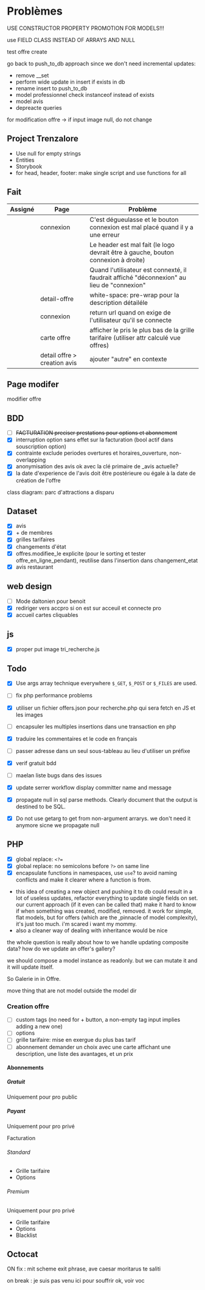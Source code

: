 # Problèmes

USE CONSTRUCTOR PROPERTY PROMOTION FOR MODELS!!!

use FIELD CLASS INSTEAD OF ARRAYS AND NULL

test offre create

go back to push_to_db approach since we don't need incremental updates:

- remove __set
- perform wide update in insert if exists in db
- rename insert to push_to_db
- model professionnel check instanceof instead of exists
- model avis
- depreacte queries

for modification offre -> if input image null, do not change

## Project Trenzalore

- Use null for empty strings
- Entities
- Storybook
- for head, header, footer: make single script and use functions for all

## Fait

Assigné|Page|Problème
-|-|-
||connexion|C'est dégueulasse et le bouton connexion est mal placé quand il y a une erreur
|||Le header est mal fait (le logo devrait être à gauche, bouton connexion à droite)
|||Quand l'utilisateur est connexté, il faudrait affiché "déconnexion" au lieu de "connexion"
||detail-offre|white-space: pre-wrap pour la description détailéle
||connexion|return url quand on exige de l'utilisateur qu'il se connecte
||carte offre|afficher le pris le plus bas de la grille tarifaire (utiliser attr calculé vue offres)
||detail offre > creation avis|ajouter "autre" en contexte

## Page modifer

modifier offre

## BDD

- [ ] ~~FACTURATION preciser prestations pour options et abonnement~~
- [x] interruption option sans effet sur la facturation (bool actif dans souscription option)
- [x] contrainte exclude periodes overtures et horaires_ouverture, non-overlapping
- [x] anonymisation des avis ok avec la clé primaire de _avis actuelle?
- [x] la date d'experience de l'avis doit être postérieure ou égale à la date de création de l'offre

class diagram: parc d'attractions a disparu

## Dataset

- [x] avis
- [x] \+ de membres
- [x] grilles tarifaires
- [x] changements d'état
- [x] offres.modifiee_le explicite (pour le sorting et tester offre_en_ligne_pendant), reutilise dans l'insertion dans changement_etat
- [x] avis restaurant

## web design

- [ ] Mode daltonien pour benoit
- [x] rediriger vers accpro si on est sur acceuil et connecte pro
- [x] accueil cartes cliquables

## js

- [x] proper put image tri_recherche.js

## Todo

- [x] Use args array technique everywhere `$_GET`, `$_POST` or `$_FILES` are used.
- [ ] fix php performance problems
- [x] utiliser un fichier offers.json pour recherche.php qui sera fetch en JS et les images
- [ ] encapsuler les multiples insertions dans une transaction en php
- [x] traduire les commentaires et le code en français
- [ ] passer adresse dans un seul sous-tableau au lieu d'utiliser un préfixe

- [x] verif gratuit bdd
- [ ] maelan liste bugs dans des issues
- [x] update serrer workflow display committer name and message
- [x] propagate null in sql parse methods. Clearly document that the output is destined to be SQL.
- [x] Do not use getarg to get from non-argument arrarys. we don't need it anymore sicne we propagate null  

## PHP

- [x] global replace: `<?=`
- [x] global replace: no semicolons before `?>` on same line
- [x] encapsulate functions in namespaces, use `use`? to avoid naming conflicts and make it clearer where a function is from.
  
- this idea of creating a new object and pushing it to db could result in a lot of useless updates, refactor everything to update single fields on set. our current approach (if it even can be called that) make it hard to know if when something was created, modified, removed. it work for simple, flat models, but for offers (which are the ,pinnacle of model complexity), it's just too much. i'm scared i want my mommy.
- also a cleaner way of dealing with inheritance would be nice

the whole question is really about how to we handle updating composite data? how do we update an offer's gallery?

we should compose a model instance as readonly. but we can mutate it and it will update itself.

So Galerie in in Offre.

move thing that are not model outside the model dir

### Creation offre

- [ ] custom tags (no need for + button, a non-empty tag input implies adding a new one)
- [ ] options
- [ ] grille tarifaire: mise en exergue du plus bas tarif
- [ ] abonnement demander un choix avec une carte affichant une description, une liste des avantages, et un prix

#### Abonnements

##### Gratuit

Uniquement pour pro public

##### Payant

Uniquement pour pro privé

Facturation

###### Standard

- Grille tarifaire
- Options

###### Premium

Uniquement pour pro privé

- Grille tarifaire
- Options
- Blacklist

## Octocat

ON fix : mit scheme exit phrase, ave caesar moritarus te saliti

on break : je suis pas venu ici pour souffrir ok, voir voc
  